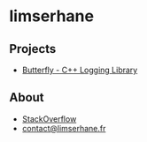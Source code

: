 # limserhane

## Projects

- [Butterfly - C++ Logging Library](https://github.com/limserhane/Butterfly)


## About

- [StackOverflow](https://stackoverflow.com/users/14913991/limserhane)
- contact@limserhane.fr
